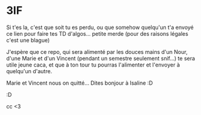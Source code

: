 # 3IF

Si t'es la, c'est que soit tu es perdu, ou que somehow quelqu'un t'a envoyé ce lien pour faire tes TD d'algos... petite merde (pour des raisons légales c'est une blague)

J'espère que ce repo, qui sera alimenté par les douces mains d'un Nour, d'une Marie et d'un Vincent (pendant un semestre seulement snif...) te sera utile jeune caca, et que
à ton tour tu pourras l'alimenter et l'envoyer à quelqu'un d'autre.

Marie et Vincent nous on quitté... Dites bonjour à Isaline :D

:D

cc <3
